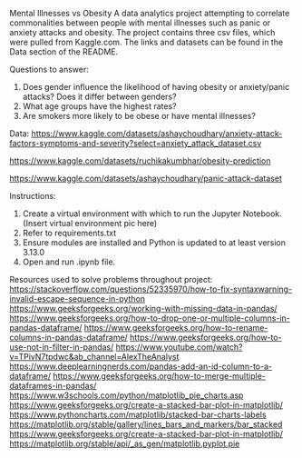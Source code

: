 Mental Illnesses vs Obesity
A data analytics project attempting to correlate commonalities between people with mental illnesses such as panic or anxiety attacks and obesity. The project contains three csv files, which were pulled from Kaggle.com. The links and datasets can be found in the Data section of the README. 

Questions to answer:
1. Does gender influence the likelihood of having obesity or anxiety/panic attacks? Does it differ between genders?
2. What age groups have the highest rates?
3. Are smokers more likely to be obese or have mental illnesses?



Data:
https://www.kaggle.com/datasets/ashaychoudhary/anxiety-attack-factors-symptoms-and-severity?select=anxiety_attack_dataset.csv

https://www.kaggle.com/datasets/ruchikakumbhar/obesity-prediction

https://www.kaggle.com/datasets/ashaychoudhary/panic-attack-dataset


Instructions:
1. Create a virtual environment with which to run the Jupyter Notebook.
(Insert virtual environment pic here)
2. Refer to requirements.txt
3. Ensure modules are installed and Python is updated to at least version 3.13.0
4. Open and run .ipynb file. 

Resources used to solve problems throughout project:
https://stackoverflow.com/questions/52335970/how-to-fix-syntaxwarning-invalid-escape-sequence-in-python
https://www.geeksforgeeks.org/working-with-missing-data-in-pandas/
https://www.geeksforgeeks.org/how-to-drop-one-or-multiple-columns-in-pandas-dataframe/ 
https://www.geeksforgeeks.org/how-to-rename-columns-in-pandas-dataframe/ 
https://www.geeksforgeeks.org/how-to-use-not-in-filter-in-pandas/ 
https://www.youtube.com/watch?v=TPivN7tpdwc&ab_channel=AlexTheAnalyst
https://www.deeplearningnerds.com/pandas-add-an-id-column-to-a-dataframe/ 
https://www.geeksforgeeks.org/how-to-merge-multiple-dataframes-in-pandas/
https://www.w3schools.com/python/matplotlib_pie_charts.asp
https://www.geeksforgeeks.org/create-a-stacked-bar-plot-in-matplotlib/ 
https://www.pythoncharts.com/matplotlib/stacked-bar-charts-labels
https://matplotlib.org/stable/gallery/lines_bars_and_markers/bar_stacked
https://www.geeksforgeeks.org/create-a-stacked-bar-plot-in-matplotlib/ 
https://matplotlib.org/stable/api/_as_gen/matplotlib.pyplot.pie 



